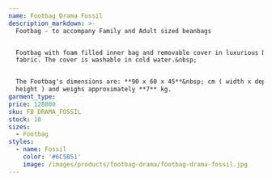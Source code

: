 ```yaml
---
name: Footbag Drama Fossil
description_markdown: >-
  Footbag - to accompany Family and Adult sized beanbags


  Footbag with foam filled inner bag and removable cover in luxurious Drama
  fabric. The cover is washable in cold water.&nbsp;


  The Footbag's dimensions are: **90 x 60 x 45**&nbsp; cm ( width x depth x
  height ) and weighs approximately **7** kg.
garment_type:
price: 128000
sku: FB_DRAMA_FOSSIL
stock: 10
sizes:
  - Footbag
styles:
  - name: Fossil
    color: '#6C5B51'
    image: /images/products/footbag-drama/footbag-drama-fossil.jpg
---
```

